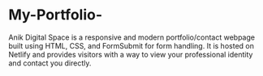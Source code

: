 # My-Portfolio-
Anik Digital Space is a responsive and modern portfolio/contact webpage built using HTML, CSS, and FormSubmit for form handling. It is hosted on Netlify and provides visitors with a way to view your professional identity and contact you directly.
